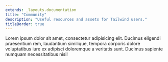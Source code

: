 ```yaml
---
extends: _layouts.documentation
title: "Community"
description: "Useful resources and assets for Tailwind users."
titleBorder: true
---
```


Lorem ipsum dolor sit amet, consectetur adipisicing elit. Ducimus eligendi praesentium rem, laudantium similique, tempora corporis dolore voluptatibus iure ex adipisci doloremque a veritatis sunt. Ducimus sapiente numquam necessitatibus nisi!
